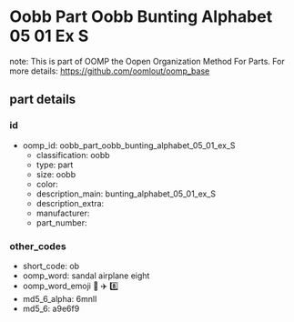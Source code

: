 # Oobb Part Oobb Bunting Alphabet 05 01 Ex S  

note: This is part of OOMP the Oopen Organization Method For Parts. For more details: https://github.com/oomlout/oomp_base

##  part details





### id
* oomp_id: oobb_part_oobb_bunting_alphabet_05_01_ex_S
  * classification: oobb
  * type: part
  * size: oobb
  * color: 
  * description_main: bunting_alphabet_05_01_ex_S
  * description_extra: 
  * manufacturer: 
  * part_number: 

### other_codes
* short_code: ob
* oomp_word: sandal airplane eight
* oomp_word_emoji :sandal: :airplane: :eight:
* md5_6_alpha: 6mnll
* md5_6: a9e6f9